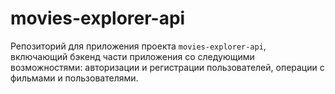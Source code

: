 # movies-explorer-api

Репозиторий для приложения проекта `movies-explorer-api`, включающий бэкенд части приложения со следующими возможностями: авторизации и регистрации пользователей, операции с фильмами и пользователями.

